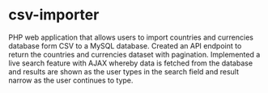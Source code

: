 # csv-importer
PHP web application that allows users to import countries and currencies database form CSV to a MySQL database. Created an API endpoint to return the countries and currencies dataset with pagination. Implemented a live search feature with AJAX whereby data is fetched from the database and results are shown as the user types in the search field and result narrow as the user continues to type.
